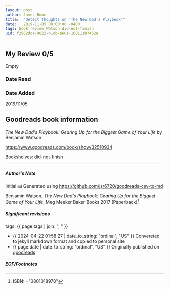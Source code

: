 ```yaml
---
layout: post
author: James Rowe
title:  "Detect Thoughts on 'The New Dad's Playbook'"
date:   2019-11-05 00:00:00 -0400
tags: book review Watson did-not-finish
uid: f2982dca-9022-41cb-a60a-16011187462e
---
```


<!-- highly dependent on how you personally use jekyll templates, and how you want this to show up -->
<!-- escape any jekyll keys with double brackets -->

## My Review 0/5

Empty

### Date Read


### Date Added
2019/11/05

## Goodreads book information

*The New Dad's Playbook: Gearing Up for the Biggest Game of Your Life* by Benjamin Watson

https://www.goodreads.com/book/show/32510934

Bookshelves: did-not-finish

---

##### Author's Note

Initial `md` Generated using https://github.com/jsr6720/goodreads-csv-to-md

Benjamin Watson, *The New Dad's Playbook: Gearing Up for the Biggest Game of Your Life*, Meg Meeker Baker Books 2017 (Paperback)[^1]

##### Significant revisions

tags: {{ page.tags | join: ", " }} <!-- todo move this somewhere -->

- {{ 2024-04-22 01:58:27 | date_to_string: "ordinal", "US" }} Convereted to jekyll markdown format and copied to personal site
- {{ page.date | date_to_string: "ordinal", "US" }} Originally published on [goodreads](https://www.goodreads.com)

##### EOF/Footnotes

[^1]: ISBN: ="0801018978"